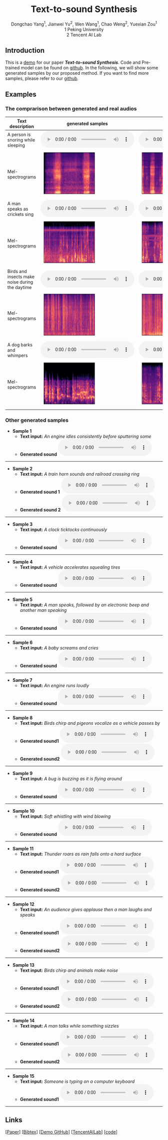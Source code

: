 # <center> Text-to-sound Synthesis </center>

<center> Dongchao Yang<sup>1</sup>, Jianwei Yu<sup>2</sup>, Wen Wang<sup>1</sup>, Chao Weng<sup>2</sup>, Yuexian Zou<sup>1</sup> </center> 
 
<center> 1 Peking University </center>

<center> 2 Tencent AI Lab</center>

## Introduction
This is a [demo](https://github.com/yangdongchao/text-to-sound-synthesis-demo/) for our paper **_Text-to-sound Synthesis_**. Code and Pre-trained model can be found on [github](https://github.com/yangdongchao/Text-to-sound-Synthesis). In the following, we will show some generated samples by our proposed method. If you want to find more samples, please refer to our [github](https://github.com/yangdongchao/Text-to-sound-Synthesis).

## Examples

### The comprarison between generated and real audios

| <center>Text description</center> | <center>generated samples</center> | <center>Original samples</center>|
| :--- | :--- | :--- |
|A person is snoring while sleeping|<audio src="samples1/YsLkeqCDJIyw_mel_sample_1.wav" controls preload></audio>|<audio src="samples1/YsLkeqCDJIyw.wav" controls preload></audio>|
|Mel-spectrograms|<img src="Pic/YsLkeqCDJIyw_g1.png" width="60%" height="60%" />|<img src="Pic/YsLkeqCDJIyw_org.png" width="60%" height="60%" />|
|A man speaks as crickets sing|<audio src="samples1/YryFDPxgDOGc_mel_sample_0.wav" controls preload></audio>|<audio src="samples1/YryFDPxgDOGc.wav" controls preload></audio>|
|Mel-spectrograms|<img src="Pic/YryFDPxgDOGc_g0.png" width="60%" height="60%" />|<img src="Pic/YryFDPxgDOGc_org.png" width="60%" height="60%" />|
|Birds and insects make noise during the daytime|<audio src="samples1/YsxIvBMSavMQ_mel_sample_0.wav" controls preload></audio>|<audio src="samples1/YsxIvBMSavMQ.wav" controls preload></audio>|
|Mel-spectrograms|<img src="Pic/Yvms5XGTDVQc_g1.png" width="60%" height="60%" />|<img src="Pic/Yvms5XGTDVQc_orf.png" width="60%" height="60%" />|
|A dog barks and whimpers|<audio src="samples1/YsShpyu2l4YQ_mel_sample_9.wav" controls preload></audio>|<audio src="samples1/YsShpyu2l4YQ.wav" controls preload></audio>|
|Mel-spectrograms|<img src="Pic/YsShpyu2l4YQ_g1.png" width="60%" height="60%" />|<img src="Pic/YsShpyu2l4YQ_org.png" width="60%" height="60%" />|

### Other generated samples
* **Sample 1**
    * **Text input:**
    _An engine idles consistently before sputtering some_
    * **Generated sound**
    <audio src="demo1/YrwT__ERCUno_mel_sample_0.wav" controls="controls">ERROR</audio>
---
* **Sample 2**
    * **Text input:**
    _A train horn sounds and railroad crossing ring_
    * **Generated sound 1**
    <audio src="demo1/Ys7knHCFW82w_mel_sample_4.wav" controls="controls">ERROR</audio>
    * **Generated sound 2**
    <audio src="demo1/Ys7knHCFW82w_mel_sample_9.wav" controls="controls">ERROR</audio>
---
* **Sample 3**
    * **Text input:**
    _A clock ticktocks continuously_
    * **Generated sound**
    <audio src="samples1/YsCeWURVHfOM_mel_sample_5.wav" controls="controls">ERROR</audio>
---
* **Sample 4**
    * **Text input:**
    _A vehicle accelerates squealing tires_
    * **Generated sound**
    <audio src="samples1/Ysd7x_Vssqlw_mel_sample_9.wav" controls="controls">ERROR</audio>
---
* **Sample 5**
    * **Text input:**
    _A man speaks, followed by an electronic beep and another man speaking_
    * **Generated sound**
    <audio src="samples1/YsG7TyPnFDR0_mel_sample_4.wav" controls="controls">ERROR</audio>
---
* **Sample 6**
    * **Text input:**
    _A baby screams and cries_
    * **Generated sound**
    <audio src="selected/YsYQi1wgCNu4_mel_sample_7.wav" controls="controls">ERROR</audio>
---
* **Sample 7**
    * **Text input:**
    _An engine runs loudly_
    * **Generated sound**
    <audio src="selected/YsZvwOuuPGP0_mel_sample_8.wav" controls="controls">ERROR</audio>
---
* **Sample 8**
    * **Text input:**
    _Birds chirp and pigeons vocalize as a vehicle passes by_
    * **Generated sound1**
    <audio src="selected/YtH-q8LXgHEc_mel_sample_0.wav" controls="controls">ERROR</audio>
     * **Generated sound2**
    <audio src="selected/YtH-q8LXgHEc_mel_sample_5.wav" controls="controls">ERROR</audio>
---
* **Sample 9**
    * **Text input:**
    _A bug is buzzing as it is flying around_
    * **Generated sound**
    <audio src="selected/Yt97k0cejSQE_mel_sample_2.wav" controls="controls">ERROR</audio>
---
* **Sample 10**
    * **Text input:**
    _Soft whistling with wind blowing_
    * **Generated sound**
    <audio src="selected/YtbLjCaI0-Lo_mel_sample_6.wav" controls="controls">ERROR</audio>
---
* **Sample 11**
    * **Text input:**
    _Thunder roars as rain falls onto a hard surface_
    * **Generated sound1**
    <audio src="selected/Ytcd9QCdjTI0_mel_sample_0.wav" controls="controls">ERROR</audio>
    * **Generated sound2**
    <audio src="selected/Ytcd9QCdjTI0_mel_sample_1.wav" controls="controls">ERROR</audio>
---
* **Sample 12**
    * **Text input:**
    _An audience gives applause then a man laughs and speaks_
    * **Generated sound1**
    <audio src="selected/YtDlfY3nmx1A_mel_sample_4.wav" controls="controls">ERROR</audio>
    * **Generated sound2**
    <audio src="selected/YtDlfY3nmx1A_mel_sample_3.wav" controls="controls">ERROR</audio>
---
* **Sample 13**
    * **Text input:**
    _Birds chirp and animals make noise_
    * **Generated sound1**
    <audio src="selected/YtDlysoZiA1I_mel_sample_6.wav" controls="controls">ERROR</audio>
    * **Generated sound2**
    <audio src="selected/YtDlysoZiA1I_mel_sample_4.wav" controls="controls">ERROR</audio>
---
* **Sample 14**
    * **Text input:**
    _A man talks while something sizzles_
    * **Generated sound1**
    <audio src="selected/YtfsmcdXCnRg_mel_sample_0.wav" controls="controls">ERROR</audio>
    * **Generated sound2**
    <audio src="selected/YtfsmcdXCnRg_mel_sample_9.wav" controls="controls">ERROR</audio>
---
* **Sample 15**
    * **Text input:**
    _Someone is typing on a computer keyboard_
    * **Generated sound1**
    <audio src="s2/Ywob-3S4VjMs_mel_sample_0.wav" controls="controls">ERROR</audio>
---
## Links

[[Paper]()] [[Bibtex]()] [[Demo GitHub](https://github.com/yangdongchao/text-to-sound-synthesis-demo)] [[TencentAILab](https://ai.tencent.com/ailab/zh/index)] [[code](https://github.com/yangdongchao/Text-to-sound-Synthesis)]

